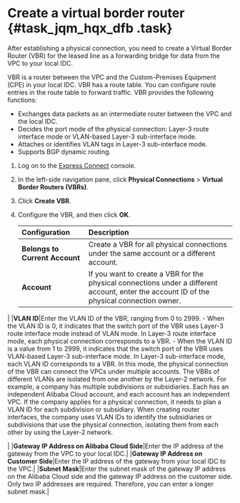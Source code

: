 # Create a virtual border router {#task_jqm_hqx_dfb .task}

After establishing a physical connection, you need to create a Virtual Border Router \(VBR\) for the leased line as a forwarding bridge for data from the VPC to your local IDC.

VBR is a router between the VPC and the Custom-Premises Equipment \(CPE\) in your local IDC. VBR has a route table. You can configure route entries in the route table to forward traffic. VBR provides the following functions:

-   Exchanges data packets as an intermediate router between the VPC and the local IDC.
-   Decides the port mode of the physical connection: Layer-3 route interface mode or VLAN-based Layer-3 sub-interface mode.
-   Attaches or identifies VLAN tags in Layer-3 sub-interface mode.
-   Supports BGP dynamic routing.

1.  Log on to the [Express Connect](https://partners-intl.console.aliyun.com/#/ri) console. 
2.  In the left-side navigation pane, click **Physical Connections** \> **Virtual Border Routers \(VBRs\)**. 
3.  Click **Create VBR**. 
4.  Configure the VBR, and then click **OK**. 

    |Configuration|Description|
    |:------------|:----------|
    |**Belongs to Current Account**|Create a VBR for all physical connections under the same account or a different account.|
    |**Account**| If you want to create a VBR for the physical connections under a different account, enter the account ID of the physical connection owner.

 |
    |**VLAN ID**|Enter the VLAN ID of the VBR, ranging from 0 to 2999.    -   When the VLAN ID is 0, it indicates that the switch port of the VBR uses Layer-3 route interface mode instead of VLAN mode. In Layer-3 route interface mode, each physical connection corresponds to a VBR.
    -   When the VLAN ID is a value from 1 to 2999, it indicates that the switch port of the VBR uses VLAN-based Layer-3 sub-interface mode. In Layer-3 sub-interface mode, each VLAN ID corresponds to a VBR. In this mode, the physical connection of the VBR can connect the VPCs under multiple accounts. The VBRs of different VLANs are isolated from one another by the Layer-2 network.
For example, a company has multiple subdivisions or subsidiaries. Each has an independent Alibaba Cloud account, and each account has an independent VPC. If the company applies for a physical connection, it needs to plan a VLAN ID for each subdivision or subsidiary. When creating router interfaces, the company uses VLAN IDs to identify the subsidiaries or subdivisions that use the physical connection, isolating them from each other by using the Layer-2 network.

|
    |**Gateway IP Address on Alibaba Cloud Side**|Enter the IP address of the gateway from the VPC to your local IDC.|
    |**Gateway IP Address on Customer Side**|Enter the IP address of the gateway from your local IDC to the VPC.|
    |**Subnet Mask**|Enter the subnet mask of the gateway IP address on the Alibaba Cloud side and the gateway IP address on the customer side. Only two IP addresses are required. Therefore, you can enter a longer subnet mask.|


